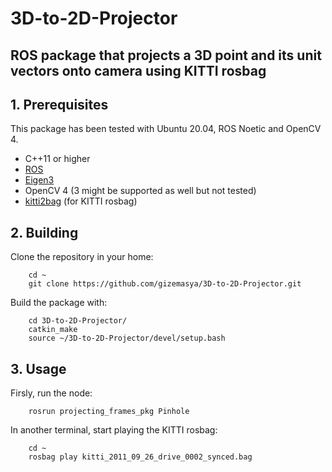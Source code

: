 # 3D-to-2D-Projector
## ROS package that projects a 3D point and its unit vectors onto camera using KITTI rosbag
## 1. Prerequisites
This package has been tested with Ubuntu 20.04, ROS Noetic and OpenCV 4.
- C++11 or higher
- [ROS](http://wiki.ros.org/ROS/Installation)
- [Eigen3](http://eigen.tuxfamily.org/index.php?title=Main_Page)
- OpenCV 4 (3 might be supported as well but not tested)
- [kitti2bag](https://github.com/tomas789/kitti2bag) (for KITTI rosbag)
## 2. Building
Clone the repository in your home:
```
    cd ~
    git clone https://github.com/gizemasya/3D-to-2D-Projector.git
```
Build the package with:
```
    cd 3D-to-2D-Projector/
    catkin_make
    source ~/3D-to-2D-Projector/devel/setup.bash
```
## 3. Usage
Firsly, run the node:
```
    rosrun projecting_frames_pkg Pinhole
```
In another terminal, start playing the KITTI rosbag:
```
    cd ~
    rosbag play kitti_2011_09_26_drive_0002_synced.bag
```

